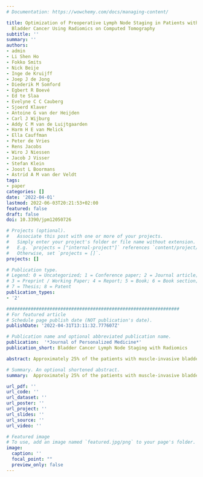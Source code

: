 ```yaml
---
# Documentation: https://wowchemy.com/docs/managing-content/

title: Optimization of Preoperative Lymph Node Staging in Patients with Muscle-Invasive
  Bladder Cancer Using Radiomics on Computed Tomography
subtitle: ''
summary: ''
authors:
- admin
- Li Shen Ho
- Fokko Smits
- Nick Beije
- Inge de Kruijff
- Joep J de Jong
- Diederik M Somford
- Egbert R Boevé
- Ed te Slaa
- Evelyne C C Cauberg
- Sjoerd Klaver
- Antoine G van der Heijden
- Carl J Wijburg
- Addy C M van de Luijtgaarden
- Harm H E van Melick
- Ella Cauffman
- Peter de Vries
- Rens Jacobs
- Wiro J Niessen
- Jacob J Visser
- Stefan Klein
- Joost L Boormans
- Astrid A M van der Veldt
tags:
- paper
categories: []
date: '2022-04-01'
lastmod: 2022-06-03T20:21:53+02:00
featured: false
draft: false
doi: 10.3390/jpm12050726

# Projects (optional).
#   Associate this post with one or more of your projects.
#   Simply enter your project's folder or file name without extension.
#   E.g. `projects = ["internal-project"]` references `content/project/deep-learning/index.md`.
#   Otherwise, set `projects = []`.
projects: []

# Publication type.
# Legend: 0 = Uncategorized; 1 = Conference paper; 2 = Journal article;
# 3 = Preprint / Working Paper; 4 = Report; 5 = Book; 6 = Book section;
# 7 = Thesis; 8 = Patent
publication_types:
- '2'

################################################################
# For featured article
# Schedule page publish date (NOT publication's date).
publishDate: '2022-04-31T13:11:32.777607Z'

# Publication name and optional abbreviated publication name.
publication:  '*Journal of Personalized Medicine*'
publication_short: Bladder Cancer Lymph Node Staging with Radiomics

abstract: Approximately 25% of the patients with muscle-invasive bladder cancer (MIBC) who are clinically node negative have occult lymph node metastases at radical cystectomy (RC) and pelvic lymph node dissection. The aim of this study was to evaluate preoperative CT-based radiomics  to differentiate between pN+ and pN0 disease in patients with clinical stage cT2-T4aN0-N1M0 MIBC. Patients with cT2-T4aN0-N1M0 MIBC, of whom preoperative CT scans and pathology reports were available, were included from the prospective, multicenter CirGuidance trial. After manual segmentation of the lymph nodes, 564 radiomics features were extracted. A combination of different machine-learning methods was used to develop various decision models to differentiate between patients with pN+ and pN0 disease. A total of 209 patients (159 pN0; 50 pN+) were included, with a total of 3153 segmented lymph nodes. None of the individual radiomics features showed significant differences between pN+ and pN0 disease, and none of the radiomics models performed substantially better than random guessing. Hence, CT-based radiomics does not contribute to differentiation between pN+ and pN0 disease in patients with cT2-T4aN0-N1M0 MIBC.

# Summary. An optional shortened abstract.
summary:  Approximately 25% of the patients with muscle-invasive bladder cancer who are clinically node negative have occult lymph node metastases at radical cystectomy and pelvic lymph node dissection. The aim of this study was to evaluate preoperative CT-based radiomics to differentiate between pN+ and pN0 disease in patients with clinical stage cT2-T4aN0-N1M0 MIBC.

url_pdf: ''
url_code: ''
url_dataset: ''
url_poster: ''
url_project: ''
url_slides: ''
url_source: ''
url_video: ''

# Featured image
# To use, add an image named `featured.jpg/png` to your page's folder.
image:
  caption: ''
  focal_point: ""
  preview_only: false
---
```

